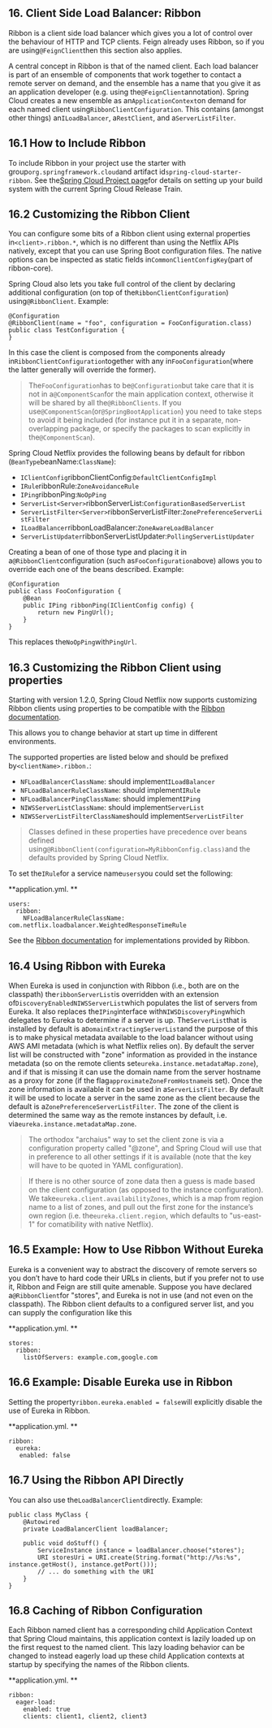 ## 16. Client Side Load Balancer: Ribbon

Ribbon is a client side load balancer which gives you a lot of control over the behaviour of HTTP and TCP clients. Feign already uses Ribbon, so if you are using`@FeignClient`then this section also applies.

A central concept in Ribbon is that of the named client. Each load balancer is part of an ensemble of components that work together to contact a remote server on demand, and the ensemble has a name that you give it as an application developer (e.g. using the`@FeignClient`annotation). Spring Cloud creates a new ensemble as an`ApplicationContext`on demand for each named client using`RibbonClientConfiguration`. This contains (amongst other things) an`ILoadBalancer`, a`RestClient`, and a`ServerListFilter`.

## 16.1 How to Include Ribbon

To include Ribbon in your project use the starter with group`org.springframework.cloud`and artifact id`spring-cloud-starter-ribbon`. See the[Spring Cloud Project page](https://projects.spring.io/spring-cloud/)for details on setting up your build system with the current Spring Cloud Release Train.

## 16.2 Customizing the Ribbon Client

You can configure some bits of a Ribbon client using external properties in`<client>.ribbon.*`, which is no different than using the Netflix APIs natively, except that you can use Spring Boot configuration files. The native options can be inspected as static fields in`CommonClientConfigKey`(part of ribbon-core).

Spring Cloud also lets you take full control of the client by declaring additional configuration (on top of the`RibbonClientConfiguration`) using`@RibbonClient`. Example:

```
@Configuration
@RibbonClient(name = "foo", configuration = FooConfiguration.class)
public class TestConfiguration {
}
```

In this case the client is composed from the components already in`RibbonClientConfiguration`together with any in`FooConfiguration`(where the latter generally will override the former).

> The`FooConfiguration`has to be`@Configuration`but take care that it is not in a`@ComponentScan`for the main application context, otherwise it will be shared by all the`@RibbonClients`. If you use`@ComponentScan`(or`@SpringBootApplication`) you need to take steps to avoid it being included (for instance put it in a separate, non-overlapping package, or specify the packages to scan explicitly in the`@ComponentScan`).

Spring Cloud Netflix provides the following beans by default for ribbon (`BeanType`beanName:`ClassName`):

* `IClientConfig`ribbonClientConfig:`DefaultClientConfigImpl`
* `IRule`ribbonRule:`ZoneAvoidanceRule`
* `IPing`ribbonPing:`NoOpPing`
* `ServerList<Server>`ribbonServerList:`ConfigurationBasedServerList`
* `ServerListFilter<Server>`ribbonServerListFilter:`ZonePreferenceServerListFilter`
* `ILoadBalancer`ribbonLoadBalancer:`ZoneAwareLoadBalancer`
* `ServerListUpdater`ribbonServerListUpdater:`PollingServerListUpdater`

Creating a bean of one of those type and placing it in a`@RibbonClient`configuration (such as`FooConfiguration`above) allows you to override each one of the beans described. Example:

```
@Configuration
public class FooConfiguration {
    @Bean
    public IPing ribbonPing(IClientConfig config) {
        return new PingUrl();
    }
}
```

This replaces the`NoOpPing`with`PingUrl`.

## 16.3 Customizing the Ribbon Client using properties

Starting with version 1.2.0, Spring Cloud Netflix now supports customizing Ribbon clients using properties to be compatible with the [Ribbon documentation](https://github.com/Netflix/ribbon/wiki/Working-with-load-balancers#components-of-load-balancer).

This allows you to change behavior at start up time in different environments.

The supported properties are listed below and should be prefixed by`<clientName>.ribbon.`:

* `NFLoadBalancerClassName`: should implement`ILoadBalancer`
* `NFLoadBalancerRuleClassName`: should implement`IRule`
* `NFLoadBalancerPingClassName`: should implement`IPing`
* `NIWSServerListClassName`: should implement`ServerList`
* `NIWSServerListFilterClassName`should implement`ServerListFilter`

> Classes defined in these properties have precedence over beans defined using`@RibbonClient(configuration=MyRibbonConfig.class)`and the defaults provided by Spring Cloud Netflix.

To set the`IRule`for a service name`users`you could set the following:

**application.yml. **

```
users:
  ribbon:
    NFLoadBalancerRuleClassName: com.netflix.loadbalancer.WeightedResponseTimeRule
```

See the [Ribbon documentation](https://github.com/Netflix/ribbon/wiki/Working-with-load-balancers) for implementations provided by Ribbon.

## 16.4 Using Ribbon with Eureka

When Eureka is used in conjunction with Ribbon (i.e., both are on the classpath) the`ribbonServerList`is overridden with an extension of`DiscoveryEnabledNIWSServerList`which populates the list of servers from Eureka. It also replaces the`IPing`interface with`NIWSDiscoveryPing`which delegates to Eureka to determine if a server is up. The`ServerList`that is installed by default is a`DomainExtractingServerList`and the purpose of this is to make physical metadata available to the load balancer without using AWS AMI metadata (which is what Netflix relies on). By default the server list will be constructed with "zone" information as provided in the instance metadata (so on the remote clients set`eureka.instance.metadataMap.zone`), and if that is missing it can use the domain name from the server hostname as a proxy for zone (if the flag`approximateZoneFromHostname`is set). Once the zone information is available it can be used in a`ServerListFilter`. By default it will be used to locate a server in the same zone as the client because the default is a`ZonePreferenceServerListFilter`. The zone of the client is determined the same way as the remote instances by default, i.e. via`eureka.instance.metadataMap.zone`.

> The orthodox "archaius" way to set the client zone is via a configuration property called "@zone", and Spring Cloud will use that in preference to all other settings if it is available (note that the key will have to be quoted in YAML configuration).

> If there is no other source of zone data then a guess is made based on the client configuration (as opposed to the instance configuration). We take`eureka.client.availabilityZones`, which is a map from region name to a list of zones, and pull out the first zone for the instance’s own region (i.e. the`eureka.client.region`, which defaults to "us-east-1" for comatibility with native Netflix).

## 16.5 Example: How to Use Ribbon Without Eureka

Eureka is a convenient way to abstract the discovery of remote servers so you don’t have to hard code their URLs in clients, but if you prefer not to use it, Ribbon and Feign are still quite amenable. Suppose you have declared a`@RibbonClient`for "stores", and Eureka is not in use (and not even on the classpath). The Ribbon client defaults to a configured server list, and you can supply the configuration like this

**application.yml. **

```
stores:
  ribbon:
    listOfServers: example.com,google.com
```

## 16.6 Example: Disable Eureka use in Ribbon

Setting the property`ribbon.eureka.enabled = false`will explicitly disable the use of Eureka in Ribbon.

**application.yml. **

```
ribbon:
  eureka:
   enabled: false
```

## 16.7 Using the Ribbon API Directly

You can also use the`LoadBalancerClient`directly. Example:

```
public class MyClass {
    @Autowired
    private LoadBalancerClient loadBalancer;

    public void doStuff() {
        ServiceInstance instance = loadBalancer.choose("stores");
        URI storesUri = URI.create(String.format("http://%s:%s", instance.getHost(), instance.getPort()));
        // ... do something with the URI
    }
}
```

## 16.8 Caching of Ribbon Configuration

Each Ribbon named client has a corresponding child Application Context that Spring Cloud maintains, this application context is lazily loaded up on the first request to the named client. This lazy loading behavior can be changed to instead eagerly load up these child Application contexts at startup by specifying the names of the Ribbon clients.

**application.yml. **

```
ribbon:
  eager-load:
    enabled: true
    clients: client1, client2, client3
```



